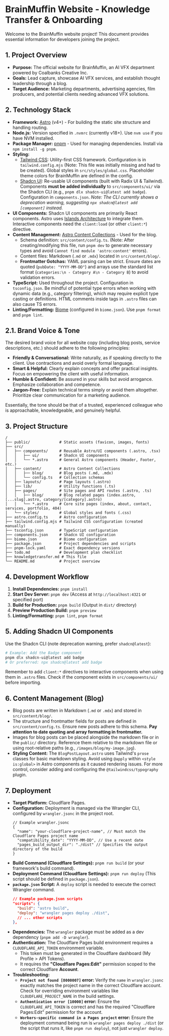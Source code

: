 # BrainMuffin Website - Knowledge Transfer & Onboarding

Welcome to the BrainMuffin website project! This document provides essential information for developers joining the project.

## 1. Project Overview

-   **Purpose:** The official website for BrainMuffin, an AI VFX department powered by Coalbanks Creative Inc.
-   **Goals:** Lead capture, showcase AI VFX services, and establish thought leadership through a blog.
-   **Target Audience:** Marketing departments, advertising agencies, film producers, and potential clients needing advanced VFX solutions.

## 2. Technology Stack

-   **Framework:** [Astro](https://astro.build) (v4+) - For building the static site structure and handling routing.
-   **Node.js:** Version specified in `.nvmrc` (currently v18+). Use `nvm use` if you have NVM installed.
-   **Package Manager:** [pnpm](https://pnpm.io) - Used for managing dependencies. Install via `npm install -g pnpm`.
-   **Styling:**
    -   [Tailwind CSS](https://tailwindcss.com): Utility-first CSS framework. Configuration is in `tailwind.config.mjs` (Note: This file was initially missing and had to be created). Global styles in `src/styles/global.css`. Placeholder theme colors for BrainMuffin are defined in the config.
    -   [Shadcn UI](https://ui.shadcn.com): Re-usable UI components (built with Radix UI & Tailwind). Components **must be added individually** to `src/components/ui/` via the Shadcn CLI (e.g., `pnpm dlx shadcn-ui@latest add badge`). Configuration in `components.json`. *Note: The CLI currently shows a deprecation warning, suggesting `npx shadcn@latest add [component]` instead.*
-   **UI Components:** Shadcn UI components are primarily React components. Astro uses [Islands Architecture](https://docs.astro.build/en/concepts/islands/) to integrate them. Interactive components need the `client:load` (or other `client:*`) directive.
-   **Content Management:** [Astro Content Collections](https://docs.astro.build/en/guides/content-collections/) - Used for the blog.
    -   Schema definition: `src/content/config.ts`. (Note: After creating/modifying this file, run `pnpm dev` to generate necessary types and avoid `Cannot find module 'astro:content'` errors).
    -   Content files: Markdown (`.md` or `.mdx`) located in `src/content/blog/`.
    -   **Frontmatter Gotchas:** YAML parsing can be strict. Ensure dates are quoted (`pubDate: "YYYY-MM-DD"`) and arrays use the standard list format (`categories:\n - Category A\n - Category B`) to avoid validation errors.
-   **TypeScript:** Used throughout the project. Configuration in `tsconfig.json`. Be mindful of potential type errors when working with dynamic data (e.g., category filtering), which may require explicit type casting or definitions. HTML comments inside tags in `.astro` files can also cause TS errors.
-   **Linting/Formatting:** [Biome](https://biomejs.dev/) (configured in `biome.json`). Use `pnpm format` and `pnpm lint`.

## 2.1. Brand Voice & Tone

The desired brand voice for all website copy (including blog posts, service descriptions, etc.) should adhere to the following principles:

-   **Friendly & Conversational:** Write naturally, as if speaking directly to the client. Use contractions and avoid overly formal language.
-   **Smart & Helpful:** Clearly explain concepts and offer practical insights. Focus on empowering the client with useful information.
-   **Humble & Confident:** Be assured in your skills but avoid arrogance. Emphasize collaboration and competence.
-   **Jargon-Free:** Explain technical terms simply or avoid them altogether. Prioritize clear communication for a marketing audience.

Essentially, the tone should be that of a trusted, experienced colleague who is approachable, knowledgeable, and genuinely helpful.

## 3. Project Structure

```
/
├── public/             # Static assets (favicon, images, fonts)
├── src/
│   ├── components/     # Reusable Astro/UI components (.astro, .tsx)
│   │   ├── ui/         # Shadcn UI components
│   │   └── *.astro     # General Astro components (Header, Footer, etc.)
│   ├── content/        # Astro Content Collections
│   │   ├── blog/       # Blog posts (.md, .mdx)
│   │   └── config.ts   # Collection schemas
│   ├── layouts/        # Page layouts (.astro)
│   ├── lib/            # Utility functions (.ts)
│   ├── pages/          # Site pages and API routes (.astro, .ts)
│   │   ├── blog/       # Blog related pages (index.astro, [...slug].astro, category/[category].astro)
│   │   └── *.astro     # Core site pages (index, about, contact, services, portfolio, 404)
│   └── styles/         # Global styles and fonts (.css)
├── astro.config.ts     # Astro configuration
├── tailwind.config.mjs # Tailwind CSS configuration (created manually)
├── tsconfig.json       # TypeScript configuration
├── components.json     # Shadcn UI configuration
├── biome.json          # Biome configuration
├── package.json        # Project dependencies and scripts
├── pnpm-lock.yaml      # Exact dependency versions
├── todo.md             # Development plan checklist
├── knowledgetransfer.md # This file
└── README.md           # Project overview
```

## 4. Development Workflow

1.  **Install Dependencies:** `pnpm install`
2.  **Start Dev Server:** `pnpm dev` (Access at `http://localhost:4321` or specified port)
3.  **Build for Production:** `pnpm build` (Output in `dist/` directory)
4.  **Preview Production Build:** `pnpm preview`
5.  **Linting/Formatting:** `pnpm lint`, `pnpm format`

## 5. Adding Shadcn UI Components

Use the Shadcn CLI (note deprecation warning, prefer `shadcn@latest`):

```bash
# Example: Add the Badge component
pnpm dlx shadcn-ui@latest add badge 
# Or preferred: npx shadcn@latest add badge
```

Remember to add `client:*` directives to interactive components when using them in `.astro` files. Check if the component exists in `src/components/ui/` before importing.

## 6. Content Management (Blog)

-   Blog posts are written in Markdown (`.md` or `.mdx`) and stored in `src/content/blog/`.
-   The structure and frontmatter fields for posts are defined in `src/content/config.ts`. Ensure new posts adhere to this schema. **Pay attention to date quoting and array formatting in frontmatter.**
-   Images for blog posts can be placed alongside the markdown file or in the `public/` directory. Reference them relative to the markdown file or using root-relative paths (e.g., `/images/blog/my-image.jpg`).
-   **Styling Content:** The `BlogPostLayout.astro` uses Tailwind's `prose` classes for basic markdown styling. Avoid using `@apply` within `<style is:global>` in Astro components as it caused rendering issues. For more control, consider adding and configuring the `@tailwindcss/typography` plugin.

## 7. Deployment

-   **Target Platform:** Cloudflare Pages.
-   **Configuration:** Deployment is managed via the Wrangler CLI, configured by `wrangler.jsonc` in the project root.
    ```jsonc
    // Example wrangler.jsonc
    {
      "name": "your-cloudflare-project-name", // Must match the Cloudflare Pages project name
      "compatibility_date": "YYYY-MM-DD", // Use a recent date
      "pages_build_output_dir": "./dist" // Specifies the output directory of the build
    }
    ```
-   **Build Command (Cloudflare Settings):** `pnpm run build` (or your framework's build command).
-   **Deployment Command (Cloudflare Settings):** `pnpm run deploy` (This script should be defined in `package.json`).
-   **`package.json` Script:** A `deploy` script is needed to execute the correct Wrangler command.
    ```json
    // Example package.json scripts
    "scripts": {
      "build": "astro build",
      "deploy": "wrangler pages deploy ./dist",
      // ... other scripts
    },
    ```
-   **Dependencies:** The `wrangler` package must be added as a dev dependency (`pnpm add -D wrangler`).
-   **Authentication:** The Cloudflare Pages build environment requires a `CLOUDFLARE_API_TOKEN` environment variable.
    -   This token must be generated in the Cloudflare dashboard (My Profile > API Tokens).
    -   It requires the **"Cloudflare Pages:Edit"** permission scoped to the correct Cloudflare **Account**.
-   **Troubleshooting:**
    -   **`Project not found [8000007]` error:** Verify the `name` in `wrangler.jsonc` exactly matches the project name in the correct Cloudflare account. Check for overriding environment variables like `CLOUDFLARE_PROJECT_NAME` in the build settings.
    -   **`Authentication error [10000]` error:** Ensure the `CLOUDFLARE_API_TOKEN` is correct and has the required "Cloudflare Pages:Edit" permission for the account.
    -   **`Workers-specific command in a Pages project` error:** Ensure the deployment command being run is `wrangler pages deploy ./dist` (or the script that runs it, like `pnpm run deploy`), not just `wrangler deploy`.
